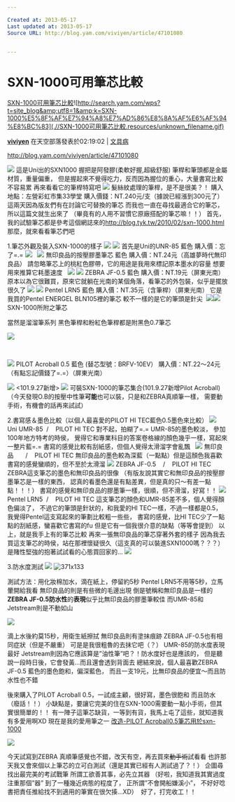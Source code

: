 ```yaml
---

Created at: 2013-05-17
Last updated at: 2013-05-17
Source URL: http://blog.yam.com/viviyen/article/47101080


---
```


# SXN-1000可用筆芯比較


[SXN-1000可用筆芯比較](http://blog.yam.com/viviyen/article/47101080)![http://search.yam.com/wps?t=site_blog&amp;utf8=1&amp;k=SXN-1000%E5%8F%AF%E7%94%A8%E7%AD%86%E8%8A%AF%E6%AF%94%E8%BC%83](.//SXN-1000可用筆芯比較.resources/unknown_filename.gif)

[**viviyen**](http://blog.yam.com/user/viviyen.html) 在天空部落發表於02:19:02 | [文具病](http://blog.yam.com/BlogIndex.php?BLOG_ID=viviyen&amp;CATEGORY_ID=3993711)

<http://blog.yam.com/viviyen/article/47101080>

![](http://pics25.yamedia.tw/36/userfile/v/viviyen/blog/14f2abf95d3b93.jpg)
這是Uni出的SXN1000
握把是阿發膠(柔軟好握,超級舒服)
筆桿和筆頭都是金屬材質，重量偏重，
但是握起來不覺得吃力，反而因為握位的重心，大量書寫比較不容易累
再來看看它的筆桿特寫吧
![](http://pics25.yamedia.tw/36/userfile/v/viviyen/blog/14f2ac0d09bc61.jpg)
髮絲紋處理的筆桿，是不是很美？！
購入地點：左營彩虹市集33學堂
購入價錢：NT.240元/支（據說已經漲到300元了）
這兩天因為版友們有在討論它可替換的筆芯
而我也一直在尋找最適合它的筆芯，所以這篇文就生出來了
（畢竟有的人用不習慣它原廠搭配的筆芯嘛！！）
首先，我的試驗筆芯都是參考這個網誌來的<http://blog.tyk.tw/2010/02/sxn-1000.html>
那麼，就來看看筆芯們吧

1.筆芯外觀及裝入SXN-1000的樣子
![](http://pics25.yamedia.tw/36/userfile/v/viviyen/blog/14f2ac11339cab.jpg)
![](http://pics25.yamedia.tw/36/userfile/v/viviyen/blog/14f2ac12930218.jpg)
首先是Uni的UNR-85 藍色
購入價：忘了=.=
![](http://pics25.yamedia.tw/36/userfile/v/viviyen/blog/14f2ac15f58a67.jpg)
 
![](http://pics25.yamedia.tw/36/userfile/v/viviyen/blog/14f2ac17387276.jpg)
無印良品的按壓膠墨筆芯 藍色
購入價：NT.24元（高雄夢時代無印良品）
請忽略筆芯上的桃紅色膠帶，它的用途是我用來標記原本墨水的容量
想要用來推算它耗墨速度
 
![](http://pics25.yamedia.tw/36/userfile/v/viviyen/blog/14f2ac1b76cff1.jpg)
![](http://pics25.yamedia.tw/36/userfile/v/viviyen/blog/14f2ac1d08f2a6.jpg)
ZEBRA JF-0.5 藍色
購入價：NT.19元（屏東光南）
原本以為它很難買，原來它就躺在光南的某個角落，看筆芯的外包裝，似乎是擺放很久了
![](http://pics25.yamedia.tw/36/userfile/v/viviyen/blog/14f2ac1e84a720.jpg)
![](http://pics25.yamedia.tw/36/userfile/v/viviyen/blog/14f2ac1f9060e3.jpg)
Pentel LRN5 藍色
購入價：NT.35元（含筆桿）（屏東光南）
它是我買的Pentel ENERGEL BLN105裡的筆芯
較不一樣的是它的筆頭是針尖 
![](http://pics25.yamedia.tw/36/userfile/v/viviyen/blog/14f2ac20e9fd10.jpg)![](http://pics25.yamedia.tw/36/userfile/v/viviyen/blog/14f2ac21e125f0.jpg)SXN-1000所附之筆芯

當然是溜溜筆系列
黑色筆桿和粉紅色筆桿都是附黑色0.7筆芯

![](http://pics25.yamedia.tw/39/userfile/v/viviyen/blog/15064191524591.jpg)

 

![](http://pics25.yamedia.tw/39/userfile/v/viviyen/blog/150641a4f0aaad.jpg)
PILOT Acroball 0.5 藍色
(替芯型號：BRFV-10EV）
購入價：NT.22～24元（有點忘記價錢了=.=）（屏東光南）

![](http://pics25.yamedia.tw/36/userfile/v/viviyen/blog/14f2ac23ce94f9.jpg)
<101.9.27新增>
![](http://pics25.yamedia.tw/39/userfile/v/viviyen/blog/150641a9e49e8f.jpg)
可裝SXN-1000的筆芯集合(101.9.27新增Pilot Acroball)
（今天發現O.B的按壓中性筆**可能**也可以裝，只是和ZEBRA真順筆一樣，
需要動手術，有機會的話再來試試）

2.書寫感＆墨色比較（以個人最喜愛的PILOT HI TEC藍色0.5墨色來比較）
![](http://pics25.yamedia.tw/36/userfile/v/viviyen/blog/14f2ac25620281.jpg)
Uni UMR-85  /    PILOT HI TEC
對不起，拍糊了=.=
UMR-85的墨色較淡，
參加100年地方特考的時侯，
覺得它和專業科目的答案卷格線的顏色幾乎一樣，寫起來一整片藍=.=
書寫的感覺比較有刮紙感，但個人覺得太滑溜字會亂飄
 
![](http://pics25.yamedia.tw/36/userfile/v/viviyen/blog/14f2ac26cef971.jpg)
無印良品       /    PILOT HI TEC
無印良品的墨色較為深藍（一點點）但是這顏色我喜歡
書寫的感覺蠻順的，但不至於太滑溜
![](http://pics25.yamedia.tw/36/userfile/v/viviyen/blog/14f2ac28218d4a.jpg)
ZEBRA JF-0.5    /    PILOT HI TEC
ZEBRA這支筆芯的墨色和無印良品的很像
（有版友說其實它和無印良品的按壓膠墨筆芯是一樣的東西，
認真的看墨色還是有點差異，但是真的只～有差一點點！！！）
書寫的感覺和無印良品的膠墨筆一樣，很順，但不滑溜，好寫！！
![](http://pics25.yamedia.tw/36/userfile/v/viviyen/blog/14f2ac293bbd11.jpg)
Pentel LRN5  /    PILOT HI TEC
這支筆芯的顏色和UMR-85差不多，個人覺得顏色偏淡了，
不過它的筆頭是針狀的，和我愛的HI TEC一樣，不過一樣都是0.5，我覺得Pentel這支寫起來的筆劃比較粗一些些，
書寫的感覺，比HI TEC少了一點點的刮紙感，蠻喜歡它書寫的fu
但是它有一個我很介意的缺點（等等會提到）
以上，就是我手上有的筆芯比較
再來一張無印良品的筆芯穿著外套的樣子
因為我去買這支筆芯的時侯，站在那裡懷疑很久（這支真的可以裝進SXN1000嗎？？？）
是賭性堅強的抱著試試看的心態買回家的...
![](http://pics25.yamedia.tw/36/userfile/v/viviyen/blog/14f2ac2ac5a367.jpg)

3.防水度測試
![](http://pics25.yamedia.tw/36/userfile/v/viviyen/blog/14f2ac8042e40a.jpg)
![371x133](http://pics25.yamedia.tw/39/userfile/v/viviyen/blog/150641b7a2fe4d.jpg)

測試方法：用化妝棉加水，滴在紙上，停留約5秒
Pentel LRN5不用等5秒，立馬暈開給我看
無印良品的則是有些微的毛邊出現
倒是號稱和無印良品是一樣的**ZEBRA JF-0.5防水性**的**表現**似乎比無印良品的膠墨筆較佳
而UMR-85和Jetstream則是不動如山
 

![](http://pics25.yamedia.tw/36/userfile/v/viviyen/blog/14f2ac82a48abd.jpg)

滴上水後約莫15秒，用衛生紙擦拭
無印良品則有塗抺痕跡
ZEBRA JF-0.5也有相同症狀（但是不嚴重）
可是是我很粗魯的去抺它吧（？）
UMR-85的防水度表現最好
Jetstream則因為它應該算是”油性筆”吧？！防水度好也是應該的，
但是聽說一段時日後，它會發黃...而且還會透到背面去
總結來說，個人最喜歡ZEBRA  JF-0.5
藍色的墨色飽和，偏深藍色，
而且一支19元，比無印良品的便宜～而且防水性也不錯

後來購入了PILOT Acroball 0.5，一試成主顧，很好寫，墨色很飽和
而且防水（廢話！！）
小缺點是，要讓它完美的住在SXN-1000需要動一點小手術，但其實很簡單的！！
有一陣子這筆芯缺貨，一等到有貨，我馬上屯了這些，就知道我有多愛用啊XD
現在是我的愛用筆之一
[改造-PILOT Acroball0.5筆芯用於sxn-1000](http://blog.yam.com/viviyen/article/56357364)

![](http://pics25.yamedia.tw/39/userfile/v/viviyen/blog/150641d51ca625.jpg)

今天試寫到ZEBRA 真順筆感覺也不錯，改天有空，再去買來~~動手術~~試看看
也許那天我又會來個以上筆芯的立可白測試（還是其實已經有人測試過了？！）
企圖尋找出最完美的考試戰筆
所謂工欲善其事，必先立其器
（好啦，我知道我其實過度注重那個”器”
到了一種幾近病態的程度了，
正所謂”不會開船嫌溪小”，
不好好唸書把責任推給找不到適用的筆實在很欠揍...XD） 
好了，打完收工！！

